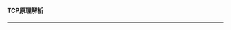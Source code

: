 #### TCP原理解析
------------------------------------------------------------------------------------------------------

